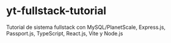 # yt-fullstack-tutorial
Tutorial de sistema fullstack con MySQL/PlanetScale, Express.js, Passport.js, TypeScript, React.js, Vite y Node.js
